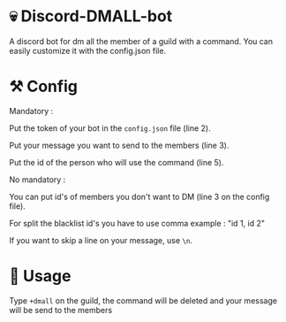 # 💀 Discord-DMALL-bot
A discord bot for dm all the member of a guild with a command. You can easily customize it with the config.json file.

# ⚒️ Config
Mandatory :

Put the token of your bot in the `config.json` file (line 2).

Put your message you want to send to the members (line 3).

Put the id of the person who will use the command (line 5).

No mandatory :

You can put id's of members you don't want to DM (line 3 on the config file).

For split the blacklist id's you have to use comma example : "id 1, id 2"

If you want to skip a line on your message, use `\n`.

# 🦴 Usage
Type `+dmall` on the guild, the command will be deleted and your message will be send to the members
